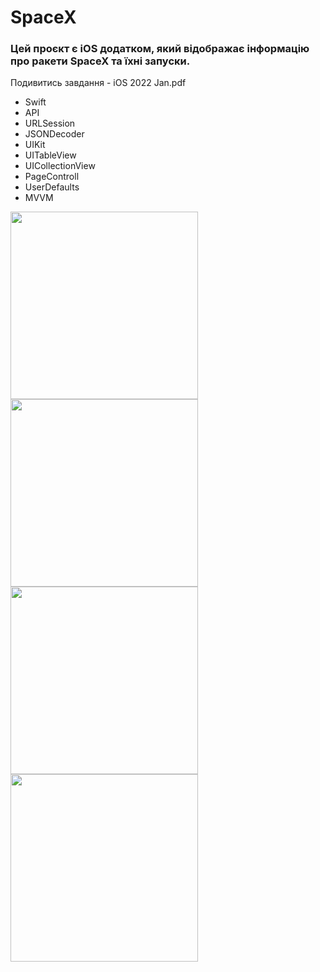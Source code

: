 # SpaceX

### Цей проєкт є iOS додатком, який відображає інформацію про ракети SpaceX та їхні запуски.
Подивитись завдання - iOS 2022 Jan.pdf

+ Swift
+ API
+ URLSession
+ JSONDecoder
+ UIKit
+ UITableView
+ UICollectionView
+ PageControll
+ UserDefaults
+ MVVM


<img src="https://github.com/ItsMeIns/SpaceX/assets/106601710/a8b7e603-3dce-406e-be58-d63a9fda7e69" width="300" />
<img src="https://github.com/ItsMeIns/SpaceX/assets/106601710/8603eb79-c2c5-4d6f-b904-4c50a5bf01b3" width="300" />
<img src="https://github.com/ItsMeIns/SpaceX/assets/106601710/2dd59502-0978-42f7-8eb3-17d1a6b7dd83" width="300" />
<img src="https://github.com/ItsMeIns/SpaceX/assets/106601710/e3feb549-df19-4c86-9237-71e0c5e407fe" width="300" />
